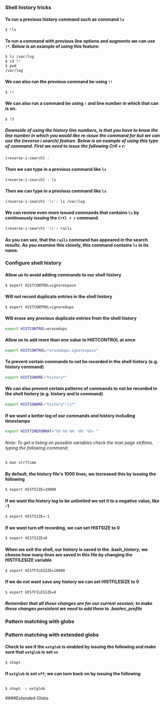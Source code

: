### Shell history tricks

#### To run a previous history command such as command ```ls```
```bash
$ !ls
```

#### To run a command with previous line options and augments we can use ```!*```. Below is an example of using this feature:

```bash
$ ls /var/log
$ cd !*
$ pwd
/var/log
```
#### We can also run the previous command be using ```!!```  

```bash
$ !!
```

#### We can also run a command be using ```!``` and line number in  which that can is on.

```bash
$ !3
```
##### Downside of using the history  line numbers, is that you have to know the line number in which you would like re-issue the command for but we can use the _(reverse i search)_ feature. Below is an example of using this type of command. First we need to issue the following Crtl + r:

```bash
(reverse-i-search) :
```
#### Then we can type in a previous command like ```ls```

```bash
(reverse-i-search) : ls
```
#### Then we can type in a previous command like ```ls```

```bash
(reverse-i-search) 'ls': ls /var/log
```

#### We can review even more issued commands that contains ```ls``` by continuously issuing the ```Crtl + r``` command.

```bash
(reverse-i-search) 'ls': rails
```
#### As you can see, that the  ```rails``` command has appeared in the search results. As you examine this closely, this command contains ```ls``` in its name.

### Configure shell history

#### Allow us to avoid adding commands to our shell history
```bash
$ export HISTCONTROL=ignorespace
```
#### Will not record duplicate entries in the shell history
```bash
$ export HISTCONTROL=ignoredups
```
#### Will erase any previous duplicate entries from the shell history
```bash
export HISTCONTROL=erasedups
```
#### Allow us to add more than one value to HISTCONTROL at once
```bash
export HISTCONTROL="erasedups:ignorespace"
```

#### To prevent certain commands to not be recorded in the shell history (e.g. history command)
```bash
export HISTIGNORE="history*"
```
#### We can also prevent certain patterns of commands to not be recorded in the shell history (e.g. history and ls command)
```bash
export HISTIGNORE="history*:ls*"
```

#### If we want a better log of our commands and history including timestamps
```bash
export HISTTIMEFORMAT="%h %d %H: %M: %S> "
```

###### Note: To get a listing on possible variables check the man page strftime, typing the following command:

```bash
$ man strftime
```
#### By default, the history file's 1000 lines; we increased this by issuing the following
```bash
$ export HISTSIZE=10000
```

#### If we want the history log to be unlimited we set it to a negative value, like -1
```bash
$ export HISTSIZE=-1
```

#### If we want turn off recording, we can set HISTSIZE to 0  
```bash
$ export HISTSIZE=0
```

#### When we exit the shell, our history is saved in the .bash_history; we choose how many lines are saved in this file by changing the HISTFILESIZE variable
```bash
$ export HISTFILESIZE=10000
```

#### If we do not want save any history we can set HISTFILESIZE to 0
```bash
$ export HISTFILESIZE=0
```

##### Remember that all those changes are for our current session; to make these changes persistent we need to add them to .bashrc_profile

### Pattern matching with globs

### Pattern matching with extended globs

#### Check to see if the ```extglob``` is enabled by issuing the following and make sure that ```extglob``` is set ```on```
```bash
$ shopt
```

#### If ```extglob``` is set ```off```; we can turn back on by issuing the following
```bash

$ shopt -s extglob
```

####Extended Globs
 
